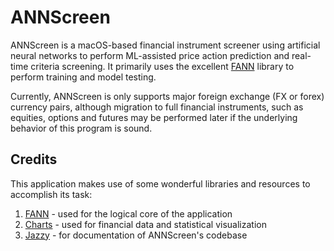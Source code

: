 # ANNScreen

ANNScreen is a macOS-based financial instrument screener using artificial neural networks to perform ML-assisted price action prediction and real-time criteria screening. It primarily uses the excellent [FANN](https://github.com/libfann/fann) library to perform training and model testing.

Currently, ANNScreen is only supports major foreign exchange (FX or forex) currency pairs, although migration to full financial instruments, such as equities, options and futures may be performed later if the underlying behavior of this program is sound.

## Credits

This application makes use of some wonderful libraries and resources to accomplish its task:
  1. [FANN](https://github.com/libfann/fann) - used for the logical core of the application
  2. [Charts](https://github.com/danielgindi/Charts) - used for financial data and statistical visualization
  3. [Jazzy](https://github.com/realm/jazzy) - for documentation of ANNScreen's codebase

